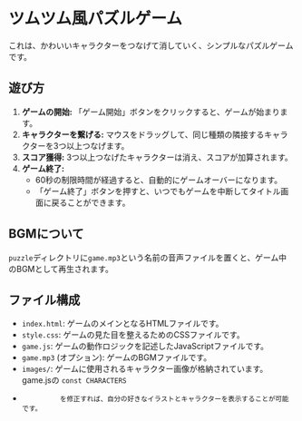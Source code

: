 # ツムツム風パズルゲーム

これは、かわいいキャラクターをつなげて消していく、シンプルなパズルゲームです。

## 遊び方

1.  **ゲームの開始:** 「ゲーム開始」ボタンをクリックすると、ゲームが始まります。
2.  **キャラクターを繋げる:** マウスをドラッグして、同じ種類の隣接するキャラクターを3つ以上つなげます。
3.  **スコア獲得:** 3つ以上つなげたキャラクターは消え、スコアが加算されます。
4.  **ゲーム終了:**
    *   60秒の制限時間が経過すると、自動的にゲームオーバーになります。
    *   「ゲーム終了」ボタンを押すと、いつでもゲームを中断してタイトル画面に戻ることができます。

## BGMについて

`puzzle`ディレクトリに`game.mp3`という名前の音声ファイルを置くと、ゲーム中のBGMとして再生されます。

## ファイル構成

*   `index.html`: ゲームのメインとなるHTMLファイルです。
*   `style.css`: ゲームの見た目を整えるためのCSSファイルです。
*   `game.js`: ゲームの動作ロジックを記述したJavaScriptファイルです。
*   `game.mp3` (オプション): ゲームのBGMファイルです。
*   `images/`: ゲームに使用されるキャラクター画像が格納されています。game.jsの `const CHARACTERS` 
*           　　を修正すれば、自分の好きなイラストとキャラクターを表示することが可能です。 